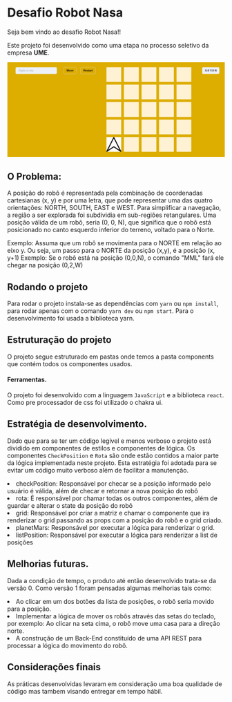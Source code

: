 # Desafio Robot Nasa

Seja bem vindo ao desafio Robot Nasa!!

Este projeto foi desenvolvido como uma etapa no processo seletivo da empresa **UME**.

![Ilustração do app](./public/image/print.png "Tela do app")

## O Problema:

A posição do robô é representada pela combinação de coordenadas cartesianas (x, y) e por uma letra, que pode representar uma das quatro orientações: NORTH, SOUTH, EAST e WEST. Para simplificar a navegação, a região a ser explorada foi subdividia em sub-regiões retangulares.
Uma posição válida de um robô, seria (0, 0, N), que significa que o robô está posicionado no canto esquerdo inferior do terreno, voltado para o Norte.

Exemplo: Assuma que um robô se movimenta para o NORTE em relação ao eixo y. Ou seja, um passo para o NORTE da posição (x,y), é a posição (x, y+1)
Exemplo: Se o robô está na posição (0,0,N), o comando "MML" fará ele chegar na posição (0,2,W)

## Rodando o projeto

Para rodar o projeto instala-se as dependências com `yarn` ou `npm install`, para rodar apenas com o comando `yarn dev` ou `npm start`.
Para o desenvolvimento foi usada a biblioteca yarn.

## Estruturação do projeto

O projeto segue estruturado em pastas onde temos a pasta components que contém todos os componentes usados.

#### Ferramentas.

O projeto foi desenvolvido com a linguagem `JavaScript` e a biblioteca `react`. Como pre processador de css foi utilizado o chakra ui.

## Estratégia de desenvolvimento.

Dado que para se ter um código legível e menos verboso o projeto está dividido em componentes de estilos e componentes de lógica. Os componentes `CheckPosition` e `Rota` são onde estão contidos a maior parte da lógica implementada neste projeto. Esta estratégia foi adotada para se evitar um código muito verboso além de facilitar a manutenção.
<li> checkPosition: Responsável por checar se a posição informado pelo usuário é válida, além de checar e retornar a nova posição do robô
<li> rota: É responsável por chamar todas os outros componentes, além de guardar e alterar o state da posição do robô
<li> grid: Responsável por criar a matriz e chamar o componente que ira renderizar o grid passando as props com a posição do robô e o grid criado.
<li> planetMars: Responsável por executar a lógica para renderizar o grid.
<li> listPosition: Responsável por executar a lógica para renderizar a list de posições

## Melhorias futuras.

Dada a condição de tempo, o produto até então desenvolvido trata-se da versão 0. Como versão 1 foram pensadas algumas melhorias tais como:
<li>Ao clicar em um dos botões da lista de posições, o robô seria movido para a posição.
<li>Implementar a lógica de mover os robôs através das setas do teclado, por exemplo: Ao clicar na seta cima, o robô move uma casa para a direção norte.
<li>A construção de um Back-End constituído de uma API REST para processar a lógica do movimento do robô.

## Considerações finais

As práticas desenvolvidas levaram em consideração uma boa qualidade de código mas tambem visando entregar em tempo hábil.
